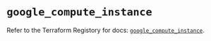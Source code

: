 # `google_compute_instance`

Refer to the Terraform Registory for docs: [`google_compute_instance`](https://registry.terraform.io/providers/hashicorp/google/5.26.0/docs/resources/compute_instance).
